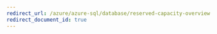 ```yaml
---
redirect_url: /azure/azure-sql/database/reserved-capacity-overview
redirect_document_id: true
---
```

